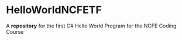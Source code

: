 # HelloWorldNCFETF
A <strong>repository</strong> for the first C# Hello World Program for the NCFE Coding Course
